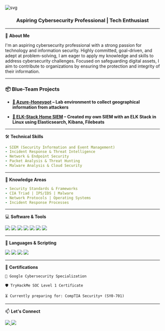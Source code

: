 
![svg](https://readme-typing-svg.herokuapp.com?font=B612+Mono&duration=2500&pause=1000&color=FFFFFF&width=435&allign=center&lines=Hey+there%2C+I'm+FrederikBroekman.)
<h3 align="center">Aspiring Cybersecurity Professional | Tech Enthusiast </h3>

---

🔐 **About Me**

I'm an aspiring cybersecurity professional with a strong passion for technology and information security. Highly committed, goal-driven, and adept at problem-solving, I am eager to apply my knowledge and skills to address cybersecurity challenges.  Focused on safeguarding digital assets, I aim to contribute to organizations by ensuring the protection and integrity of their information.

---

### 📦 Blue-Team Projects

- **[🔗 Azure-Honeypot](https://github.com/fjbroekman/Azure-Honeypot) – Lab environment to collect geographical information from attackers**

- **[🔗 ELK-Stack Home SIEM](https://github.com/fjbroekman/ELK-Stack-Home-SIEM) – Created my own SIEM with an ELK Stack in Linux using Elasticsearch, Kibana, Filebeats**

---


🛠️ **Technical Skills**

```yaml
- SIEM (Security Information and Event Management)
- Incident Response & Threat Intelligence
- Network & Endpoint Security
- Packet Analysis & Threat Hunting
- Malware Analysis & Cloud Security
```

---

🧠 **Knowledge Areas**

```yaml
- Security Standards & Frameworks
- CIA Triad | IPS/IDS | Malware
- Network Protocols | Operating Systems
- Incident Response Processes
```

---

💻 **Software & Tools**


<p> <img src="https://img.shields.io/badge/Azure-0078D4?style=for-the-badge&logo=Microsoft-Azure&logoColor=white"/> <img src="https://img.shields.io/badge/Wireshark-1679A7?style=for-the-badge&logo=Wireshark&logoColor=white"/> <img src="https://img.shields.io/badge/Splunk-000000?style=for-the-badge&logo=Splunk&logoColor=white"/> <img src="https://img.shields.io/badge/Elasticsearch-005571?style=for-the-badge&logo=Elasticsearch&logoColor=white"/> <img src="https://img.shields.io/badge/Kibana-E8478B?style=for-the-badge&logo=Kibana&logoColor=white"/> <img src="https://img.shields.io/badge/Linux-FCC624?style=for-the-badge&logo=linux&logoColor=black"/> <img src="https://img.shields.io/badge/Windows-0078D6?style=for-the-badge&logo=Windows&logoColor=white"/> </p>


---

📄 **Languages & Scripting**


<p> <img src="https://img.shields.io/badge/Python-3776AB?style=for-the-badge&logo=python&logoColor=white"/> <img src="https://img.shields.io/badge/Linux%20Shell-4EAA25?style=for-the-badge&logo=gnu-bash&logoColor=white"/> <img src="https://img.shields.io/badge/SQL-003B57?style=for-the-badge&logo=postgresql&logoColor=white"/> <img src="https://img.shields.io/badge/Delphi-EE1F35?style=for-the-badge&logo=embarcadero&logoColor=white"/> </p>


---

📜 **Certifications**

    🏅 Google Cybersecurity Specialization

    🛡️ TryHackMe SOC Level 1 Certificate

    ⏳ Currently preparing for: CompTIA Security+ (SY0-701)

---

📫 **Let's Connect**


<p align="left"> <a href="https://www.linkedin.com/in/fjbroekman/" target="_blank"> <img src="https://img.shields.io/badge/LinkedIn-0A66C2?style=for-the-badge&logo=linkedin&logoColor=white"/> </a> <a href="mailto:broekmanfrikkie@gmail.com"> <img src="https://img.shields.io/badge/Email-D14836?style=for-the-badge&logo=gmail&logoColor=white"/> </a> </p>


